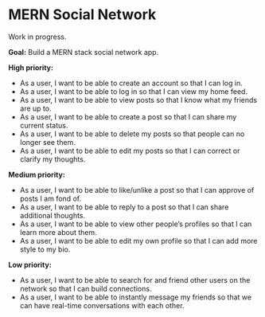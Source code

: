 # MERN Social Network
Work in progress. 

**Goal:** Build a MERN stack social network app. 

**High priority:**
* As a user, I want to be able to create an account so that I can log in.
* As a user, I want to be able to log in so that I can view my home feed.
* As a user, I want to be able to view posts so that I know what my friends are up to.
* As a user, I want to be able to create a post so that I can share my current status.
* As a user, I want to be able to delete my posts so that people can no longer see them.
* As a user, I want to be able to edit my posts so that I can correct or clarify my thoughts.

**Medium priority:**
* As a user, I want to be able to like/unlike a post so that I can approve of posts I am fond of.
* As a user, I want to be able to reply to a post so that I can share additional thoughts.
* As a user, I want to be able to view other people’s profiles so that I can learn more about them.
* As a user, I want to be able to edit my own profile so that I can add more style to my bio.

**Low priority:**
* As a user, I want to be able to search for and friend other users on the network so that I can build connections.
* As a user, I want to be able to instantly message my friends so that we can have real-time conversations with each other.
